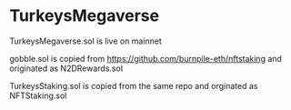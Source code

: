 # TurkeysMegaverse

TurkeysMegaverse.sol is live on mainnet

gobble.sol is copied from https://github.com/burnpile-eth/nftstaking and originated as N2DRewards.sol

TurkeysStaking.sol is copied from the same repo and orginated as NFTStaking.sol
